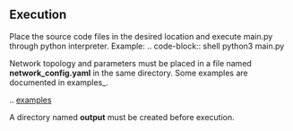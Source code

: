 Execution
----------
Place the source code files in the desired location and execute main.py through python interpreter.
Example:
.. code-block:: shell
   python3 main.py

Network topology and parameters must be placed in a file named **network_config.yaml** in the same directory. Some examples are documented in examples_. 

.. [examples](examples)

A directory named **output** must be created before execution.

